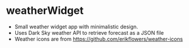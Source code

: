 # weatherWidget
 - Small weather widget app with minimalistic design.
 - Uses Dark Sky weather API to retrieve forecast as a JSON file
 - Weather icons are from https://github.com/erikflowers/weather-icons

